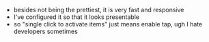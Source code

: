 -	besides not being the prettiest, it is very fast and responsive
-	I've configured it so that it looks presentable
-	so "single click to activate items" just means enable tap, ugh I hate developers sometimes